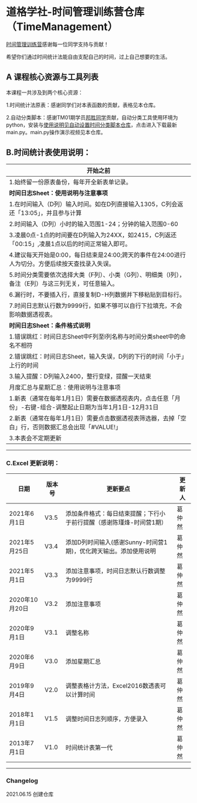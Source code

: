 # 道格学社-时间管理训练营仓库（TimeManagement）

[时间管理训练营](https://app8ItcpMEv8540.h5.xiaoeknow.com)感谢每一位同学支持与贡献！

希望你们通过时间统计法能自由支配自己的时间，过上自己想要的生活。

## A 课程核心资源与工具列表

本课程一共涉及到两个核心资源：

1.时间统计法原表：感谢同学们对本表函数的贡献，表格见本仓库。

2.自动分类脚本：感谢TM01期学员[邦胜同学](https://github.com/Bancine)贡献，自动分类工具使用环境为python，安装与[使用说明见自动设置时间分类脚本仓库](https://github.com/Bancine/time_auto_classification)，点击进入下载最新main.py。main.py操作演示视频见本仓库。

## B.时间统计表使用说明：

| **开始之前**                                                     |
| ------------------------------------------------------------ |
| 1.始终留一份原表备份，每年开全新表单记录。                   |
| **时间日志Sheet：使用说明与注意事项**                        |
| 1.在时间输入（D列）输入时间。如在D列直接输入1305，C列会返还「13:05」，并且参与计算 |
| 2.时间输入（D列）小时的输入范围1-24；分钟的输入范围0-60      |
| 3.凌晨0点-1点的时间要在D列输入为24XX，如2415，C列返还「00:15」,凌晨1点以后的时间正常输入即可。 |
| 4.建议每天开始是0:00，每日结束是24:00;跨天的事件在24:00进行人为切分。方便后续按天查找录入失误。 |
| 5.时间分类需要依次选择大类（F列）、小类（G列）、明细类（I列），备注（E列）与这三列无关，可任意输入。 |
| 6.漏行时，不要插入行，直接复制D-H列数据并下移粘贴到目标行。  |
| 7.时间日志默认行数为9999行，如果不够可以自行下拉填充，不会影响数据透视表。 |
| **时间日志Sheet：条件格式说明**                              |
| 1.错误跳红：时间日志Sheet中F列至I列名称与时间分类sheet中的命名不相符 |
| 2.错误跳红：时间日志Sheet，输入失误，D列的下行的时间「小于」上行的时间 |
| 3.输入提醒：D列输入2400，整行变绿，提醒一天结束              |
| 月度汇总与星期汇总：使用说明与注意事项                       |
| 1.新表（通常在每年1月1日）需要在数据透视表内，点击任意「月份」-右键-组合-调整起止日期为当年1月1日-12月31日 |
| 2.新表（通常在每年1月1日）需要点击数据透视表筛选器，去掉「空白」行，否则数据汇总会出现「#VALUE!」 |
| 3.本表会不定期更新                                           |

---

### C.Excel 更新说明：

| 日期           | 版本号 | 更新要点                                                     | 更新人 |
| -------------- | ------ | ------------------------------------------------------------ | ------ |
| 2021年6月1日   | V3.5   | 添加条件格式：每日结束提醒；下行小于前行提醒（感谢陈瑾烽-时间营1期） | 葛仲然 |
| 2021年5月25日  | V3.4   | 添加D列时间输入(感谢Sunny-时间营1期)，优化跨天输出。添加使用说明 | 葛仲然 |
| 2021年5月1日   | V3.3   | 添加注意事项，时间日志默认行数调整为9999行                   | 葛仲然 |
| 2020年10月20日 | V3.2   | 添加注意事项                                                 | 葛仲然 |
| 2020年9月1日   | V3.1   | 调整名称                                                     | 葛仲然 |
| 2020年6月9日   | V3.0   | 添加星期汇总                                                 | 葛仲然 |
| 2019年9月4日   | V2.0   | 调整表格计方法，Excel2016数透表可以计算时间                  | 葛仲然 |
| 2018年1月1日   | V1.5   | 调整时间日志列顺序，方便录入                                 | 葛仲然 |
| 2013年7月1日   | V1.0   | 时间统计表第一代                                             | 葛仲然 |

---

### Changelog

2021.06.15 创建仓库

